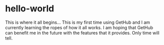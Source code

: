 # hello-world
This is where it all begins...
This is my first time using GetHub and I am currently learning the ropes of how it all works. I am hoping that GetHub can benefit me in the future with the features that it provides. Only time will tell.
